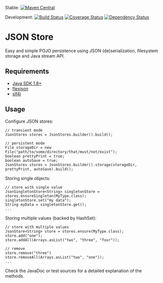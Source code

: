 Stable: [![Maven Central](https://maven-badges.herokuapp.com/maven-central/com.github.christiangroth/json-store/badge.svg)](http://search.maven.org/#artifactdetails|com.github.christiangroth|json-store)

Development: [![Build Status](https://secure.travis-ci.org/christiangroth/json-store.svg)](http://travis-ci.org/christiangroth/json-store)
[![Coverage Status](https://coveralls.io/repos/christiangroth/json-store/badge.svg?branch=develop)](https://coveralls.io/r/christiangroth/json-store?branch=develop)
[![Dependency Status](https://www.versioneye.com/user/projects/551efcaf971f7847ca0003e2/badge.svg?style=flat)](https://www.versioneye.com/user/projects/551efcaf971f7847ca0003e2)

JSON Store
=====================
Easy and simple POJO persistence using JSON (de)serialization, filesystem storage and Java stream API.

Requirements
------------

- [Java SDK 1.8+][1]
- [flexjson][2]
- [slf4j][3]

Usage
-----

Configure JSON stores:
	
	// transient mode
	JsonStores stores = JsonStores.builder().build();
	
	// persistent mode
	File storageDir = new File("path/to/some/directory/that/must/not/exist");
	boolean prettyPrint = true;
	boolean autoSave = true;
	JsonStores stores = JsonStores.builder().storage(storageDir, prettyPrint, autoSave).build();

Storing single objects:

	// store with single value
	JsonSingletonStore<String> singletonStore = stores.ensureSingleton(MyType.class);	
	singletonStore.set("my data");
	String myData = singletonStore.get();
	...

Storing multiple values (backed by HashSet<T>):
	
	// store with multiple values
	JsonStore<String> store = stores.ensure(MyType.class);
	store.add("one");
	store.addAll(Arrays.asList("two", "three", "four"));
	
	// remove
	store.remove("three")
	store.removeAll(Arrays.asList("two", "one"));
	...

Check the JavaDoc or test sources for a detailed explanation of the methods.

[1]: http://www.oracle.com/technetwork/java/javase/downloads/index.html
[2]: http://flexjson.sourceforge.net/
[3]: http://www.slf4j.org/